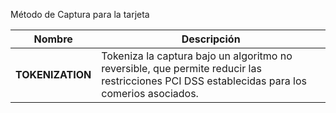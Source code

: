 Método de Captura para la tarjeta

| Nombre        | Descripción     |
| ------------- | --------------- | 
| **TOKENIZATION**   | Tokeniza la captura bajo un algoritmo no reversible, que permite reducir las restricciones PCI DSS establecidas para los comerios asociados.
